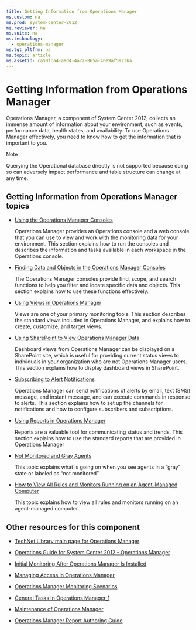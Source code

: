 ```yaml
---
title: Getting Information from Operations Manager
ms.custom: na
ms.prod: system-center-2012
ms.reviewer: na
ms.suite: na
ms.technology: 
  - operations-manager
ms.tgt_pltfrm: na
ms.topic: article
ms.assetid: ca50fca4-a9d4-4a72-865a-40e9af5923ba
---
```

# Getting Information from Operations Manager
Operations Manager, a component of System Center 2012, collects an immense amount of information about your environment, such as events, performance data, health states, and availability. To use Operations Manager effectively, you need to know how to get the information that is important to you.

> [!NOTE]
> Querying the Operational database directly is not supported because doing so can adversely impact performance and table structure can change at any time.

## Getting Information from Operations Manager topics

-   [Using the Operations Manager Consoles](Using-the-Operations-Manager-Consoles.md)

    Operations Manager provides an Operations console and a web console that you can use to view and work with the monitoring data for your environment. This section explains how to run the consoles and describes the information and tasks available in each workspace in the Operations console.

-   [Finding Data and Objects in the Operations Manager Consoles](Finding-Data-and-Objects-in-the-Operations-Manager-Consoles.md)

    The Operations Manager consoles provide find, scope, and search functions to help you filter and locate specific data and objects. This section explains how to use these functions effectively.

-   [Using Views in Operations Manager](Using-Views-in-Operations-Manager.md)

    Views are one of your primary monitoring tools. This section describes the standard views included in Operations Manager, and explains how to create, customize, and target views.

-   [Using SharePoint to View Operations Manager Data](Using-SharePoint-to-View-Operations-Manager-Data.md)

    Dashboard views from Operations Manager can be displayed on a SharePoint site, which is useful for providing current status views to individuals in your organization who are not Operations Manager users. This section explains how to display dashboard views in SharePoint.

-   [Subscribing to Alert Notifications](Subscribing-to-Alert-Notifications.md)

    Operations Manager can send notifications of alerts by email, text \(SMS\) message, and instant message, and can execute commands in response to alerts. This section explains how to set up the channels for notifications and how to configure subscribers and subscriptions.

-   [Using Reports in Operations Manager](Using-Reports-in-Operations-Manager.md)

    Reports are a valuable tool for communicating status and trends. This section explains how to use the standard reports that are provided in Operations Manager

-   [Not Monitored and Gray Agents](Not-Monitored-and-Gray-Agents.md)

    This topic explains what is going on when you see agents in a “gray” state or labeled as “not monitored”.

-   [How to View All Rules and Monitors Running on an Agent-Managed Computer](How-to-View-All-Rules-and-Monitors-Running-on-an-Agent-Managed-Computer.md)

    This topic explains how to view all rules and monitors running on an agent\-managed computer.

## Other resources for this component

-   [TechNet Library main page for Operations Manager](http://go.microsoft.com/fwlink/p/?LinkId=223634)

-   [Operations Guide for System Center 2012 - Operations Manager](Operations-Guide-for-System-Center-2012---Operations-Manager.md)

-   [Initial Monitoring After Operations Manager Is Installed](Initial-Monitoring-After-Operations-Manager-Is-Installed.md)

-   [Managing Access in Operations Manager](Managing-Access-in-Operations-Manager.md)

-   [Operations Manager Monitoring Scenarios](Operations-Manager-Monitoring-Scenarios.md)

-   [General Tasks in Operations Manager_1](General-Tasks-in-Operations-Manager_1.md)

-   [Maintenance of Operations Manager](Maintenance-of-Operations-Manager.md)

-   [Operations Manager Report Authoring Guide](http://go.microsoft.com/fwlink/p/?LinkID=217092)


